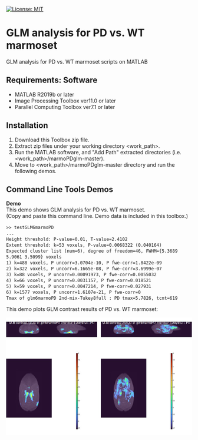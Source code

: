 [![License: MIT](https://img.shields.io/badge/License-MIT-success.svg)](https://opensource.org/licenses/MIT)

# GLM analysis for PD vs. WT marmoset
GLM analysis for PD vs. WT marmoset scripts on MATLAB

## Requirements: Software
* MATLAB R2019b or later
* Image Processing Toolbox ver11.0 or later
* Parallel Computing Toolbox ver7.1 or later


## Installation
1. Download this Toolbox zip file.
2. Extract zip files under your working directory <work_path>.
3. Run the MATLAB software, and "Add Path" extracted directories (i.e. <work_path>/marmoPDglm-master).
4. Move to <work_path>/marmoPDglm-master directory and run the following demos.

## Command Line Tools Demos
<b>Demo</b><br>
This demo shows GLM analysis for PD vs. WT marmoset.<br>
(Copy and paste this command line. Demo data is included in this toolbox.)
~~~
>> testGLM6marmoPD
...
Height threshold: P-value=0.01, T-value=2.4102
Extent threshold: k=53 voxels, P-value=0.0068322 (0.040164)
Expected cluster list (num=6), degree of freedom=46, FWHM={5.3689 5.9061 3.5099} voxels
1) k=488 voxels, P uncorr=3.0704e-10, P fwe-corr=1.8422e-09
2) k=322 voxels, P uncorr=6.1665e-08, P fwe-corr=3.6999e-07
3) k=88 voxels, P uncorr=0.00091973, P fwe-corr=0.0055032
4) k=66 voxels, P uncorr=0.0031157, P fwe-corr=0.018521
5) k=59 voxels, P uncorr=0.0047214, P fwe-corr=0.027931
6) k=1577 voxels, P uncorr=1.6107e-21, P fwe-corr=0
Tmax of glm6marmoPD 2nd-mix-Tukey8full : PD tmax=5.7826, tcnt=619
~~~
This demo plots GLM contrast results of PD vs. WT marmoset:
<div align="center">
<img src="data/demo1.jpg" height="320">
</div>


